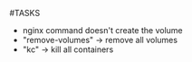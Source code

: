#TASKS
- nginx command doesn't create the volume
- "remove-volumes" -> remove  all volumes
- "kc" -> kill all containers


